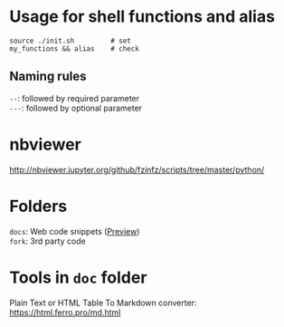 # Usage for shell functions and alias
    source ./init.sh         # set
    my_functions && alias    # check

## Naming rules
`--`: followed by required parameter  
`---`: followed by optional parameter

# nbviewer
http://nbviewer.jupyter.org/github/fzinfz/scripts/tree/master/python/

# Folders
`docs`: Web code snippets ([Preview](https://html.ferro.pro/))  
`fork`: 3rd party code  

# Tools in `doc` folder
Plain Text or HTML Table To Markdown converter: https://html.ferro.pro/md.html
